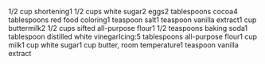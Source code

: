 1/2 cup shortening1 1/2 cups white sugar2 eggs2 tablespoons cocoa4 tablespoons red food coloring1 teaspoon salt1 teaspoon vanilla extract1 cup buttermilk2 1/2 cups sifted all-purpose flour1 1/2 teaspoons baking soda1 tablespoon distilled white vinegarIcing:5 tablespoons all-purpose flour1 cup milk1 cup white sugar1 cup butter, room temperature1 teaspoon vanilla extract
